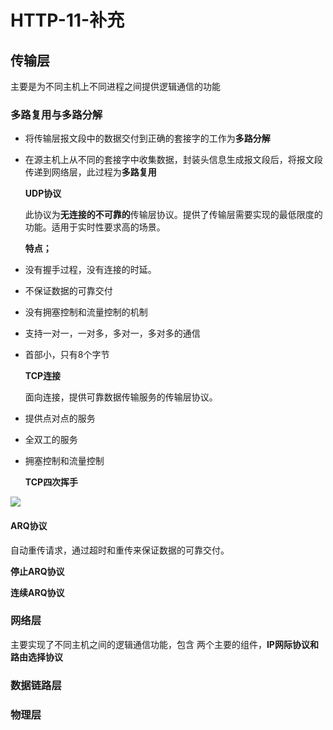 # HTTP-11-补充

## 传输层

主要是为不同主机上不同进程之间提供逻辑通信的功能

### 多路复用与多路分解

* 将传输层报文段中的数据交付到正确的套接字的工作为**多路分解**
* 在源主机上从不同的套接字中收集数据，封装头信息生成报文段后，将报文段传递到网络层，此过程为**多路复用**

  **UDP协议**

  此协议为**无连接的不可靠的**传输层协议。提供了传输层需要实现的最低限度的功能。适用于实时性要求高的场景。

  **特点；**

* 没有握手过程，没有连接的时延。
* 不保证数据的可靠交付
* 没有拥塞控制和流量控制的机制
* 支持一对一，一对多，多对一，多对多的通信
* 首部小，只有8个字节

  **TCP连接**

  面向连接，提供可靠数据传输服务的传输层协议。

* 提供点对点的服务
* 全双工的服务
* 拥塞控制和流量控制

  **TCP四次挥手**

![](https://img-blog.csdn.net/20170606084851272?watermark/2/text/aHR0cDovL2Jsb2cuY3Nkbi5uZXQvcXpjc3U=/font/5a6L5L2T/fontsize/400/fill/I0JBQkFCMA==/dissolve/70/gravity/SouthEast)

#### ARQ协议

自动重传请求，通过超时和重传来保证数据的可靠交付。

**停止ARQ协议**

**连续ARQ协议**

### 网络层

主要实现了不同主机之间的逻辑通信功能，包含 两个主要的组件，**IP网际协议和路由选择协议**

### 数据链路层

### 物理层

